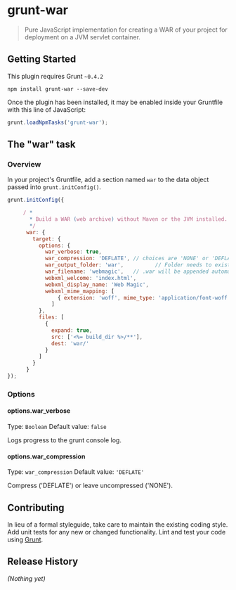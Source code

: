 # grunt-war

> Pure JavaScript implementation for creating a WAR of your project for deployment on a JVM servlet container. 

## Getting Started
This plugin requires Grunt `~0.4.2`

```shell
npm install grunt-war --save-dev
```

Once the plugin has been installed, it may be enabled inside your Gruntfile with this line of JavaScript:

```js
grunt.loadNpmTasks('grunt-war');
```

## The "war" task

### Overview
In your project's Gruntfile, add a section named `war` to the data object passed into `grunt.initConfig()`.

```js
grunt.initConfig({

     / *
       * Build a WAR (web archive) without Maven or the JVM installed.
       */
      war: {
        target: {
          options: {
            war_verbose: true,
            war_compression: 'DEFLATE', // choices are 'NONE' or 'DEFLATE'.
            war_output_folder: 'war',          // Folder needs to exist.
            war_filename: 'webmagic',   // .war will be appended automatically if extension is omitted.
            webxml_welcome: 'index.html',
            webxml_display_name: 'Web Magic',
            webxml_mime_mapping: [
                { extension: 'woff', mime_type: 'application/font-woff' }
              ]
          },
          files: [
            {
              expand: true,
              src: ['<%= build_dir %>/**'],
              dest: 'war/'
            }
          ]
        }
      }
});
```

### Options

#### options.war_verbose
Type: `Boolean`
Default value: `false`

Logs progress to the grunt console log.

#### options.war_compression
Type: `war_compression`
Default value: `'DEFLATE'`

Compress ('DEFLATE') or leave uncompressed ('NONE').

## Contributing
In lieu of a formal styleguide, take care to maintain the existing coding style. Add unit tests for any new or changed functionality. Lint and test your code using [Grunt](http://gruntjs.com/).

## Release History
_(Nothing yet)_
